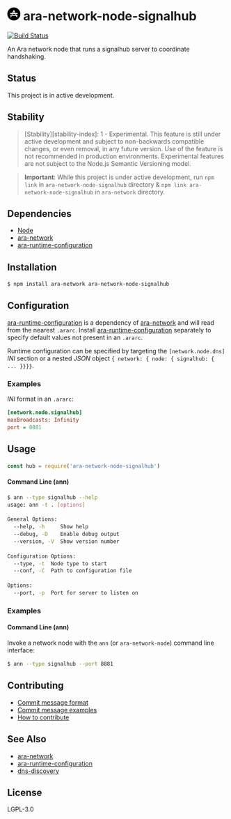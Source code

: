 <img src="https://github.com/AraBlocks/ara-module-template/blob/master/ara.png" width="30" height="30" /> ara-network-node-signalhub
====

[![Build Status](https://travis-ci.com/AraBlocks/ara-network-node-signalhub.svg?token=r6p7pesHZ9MRJsVsrYFe&branch=master)](https://travis-ci.com/AraBlocks/ara-network-node-signalhub)

An Ara network node that runs a signalhub server to coordinate handshaking.

## Status
This project is in active development.

## Stability

> [Stability][stability-index]: 1 - Experimental. This feature is still under
> active development and subject to non-backwards compatible changes, or even
> removal, in any future version. Use of the feature is not recommended
> in production environments. Experimental features are not subject to
> the Node.js Semantic Versioning model.

> **Important**: While this project is under active development, run `npm link` in `ara-network-node-signalhub` directory & `npm link ara-network-node-signalhub` in `ara-network` directory.

## Dependencies
- [Node](https://nodejs.org/en/download/)
- [ara-network][ara-network]
- [ara-runtime-configuration][ara-runtime-configuration]

## Installation
```sh
$ npm install ara-network ara-network-node-signalhub
```

## Configuration
[ara-runtime-configuration][ara-runtime-configuration] is a dependency of [ara-network][ara-network] and will read from the nearest `.ararc`.  Install [ara-runtime-configuration][ara-runtime-configuration] separately to specify default values not present in an `.ararc`.

Runtime configuration can be specified by targeting the
`[network.node.dns]` _INI_ section or a nested _JSON_ object
`{ network: { node: { signalhub: { ... }}}}`.

### Examples
_INI_ format in an `.ararc`:
```ini
[network.node.signalhub]
maxBroadcasts: Infinity
port = 8881
```

## Usage
```js
const hub = require('ara-network-node-signalhub')
```

#### Command Line (ann)
```bash
$ ann --type signalhub --help
usage: ann -t . [options]

General Options:
  --help, -h     Show help                                             [boolean]
  --debug, -D    Enable debug output                                   [boolean]
  --version, -V  Show version number                                   [boolean]

Configuration Options:
  --type, -t  Node type to start
  --conf, -C  Path to configuration file

Options:
  --port, -p  Port for server to listen on
```

### Examples
#### Command Line (ann)
Invoke a network node with the `ann` (or `ara-network-node`) command line interface:
```sh
$ ann --type signalhub --port 8881
```

## Contributing
- [Commit message format](/.github/COMMIT_FORMAT.md)
- [Commit message examples](/.github/COMMIT_FORMAT_EXAMPLES.md)
- [How to contribute](/.github/CONTRIBUTING.md)

## See Also
- [ara-network][ara-network]
- [ara-runtime-configuration][ara-runtime-configuration]
- [dns-discovery](https://github.com/mafintosh/dns-discovery)

## License
LGPL-3.0

[ara-network]: https://github.com/arablocks/ara-network
[ara-runtime-configuration]: https://github.com/arablocks/ara-runtime-configuration
